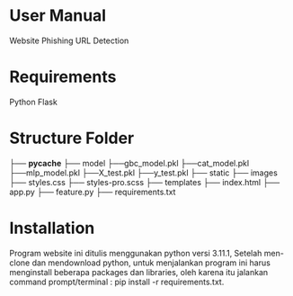 # User Manual
Website Phishing URL Detection

# Requirements
Python
Flask

# Structure Folder
├── __pycache__
├── model
├──gbc_model.pkl
├──cat_model.pkl
├──mlp_model.pkl
├──X_test.pkl
├──y_test.pkl
├── static
├── images
├── styles.css
├── styles-pro.scss
├── templates
├── index.html
├── app.py
├── feature.py
├── requirements.txt

# Installation
Program website ini ditulis menggunakan python versi 3.11.1, Setelah men-clone dan mendownload python, 
untuk menjalankan program ini harus menginstall beberapa packages dan libraries, 
oleh karena itu jalankan command prompt/terminal : pip install -r requirements.txt.

